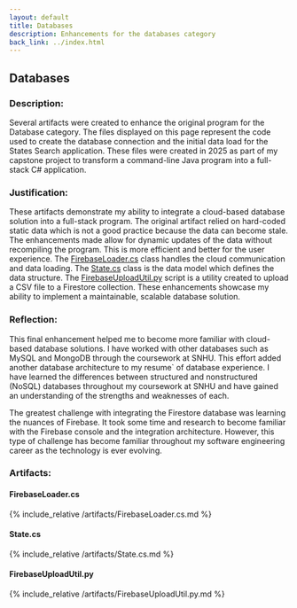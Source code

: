 ```yaml
---
layout: default
title: Databases
description: Enhancements for the databases category
back_link: ../index.html
---
```

## Databases

### Description:

Several artifacts were created to enhance the original program for the Database category. The files displayed on this page represent the code used to create the database connection and the initial data load for the States Search application. These files were created in 2025 as part of my capstone project to transform a command-line Java program into a full-stack C# application.

### Justification:

These artifacts demonstrate my ability to integrate a cloud-based database solution into a full-stack program. The original artifact relied on hard-coded static data which is not a good practice because the data can become stale. The enhancements made allow for dynamic updates of the data without recompiling the program. This is more efficient and better for the user experience. The [FirebaseLoader.cs](#firebaseloadercs) class handles the cloud communication and data loading. The [State.cs](#statecs) class is the data model which defines the data structure. The [FirebaseUploadUtil.py](#firebaseuploadutilpy) script is a utility created to upload a CSV file to a Firestore collection. These enhancements showcase my ability to implement a maintainable, scalable database solution.

### Reflection:

This final enhancement helped me to become more familiar with cloud-based database solutions. I have worked with other databases such as MySQL and MongoDB through the coursework at SNHU. This effort added another database architecture to my resume` of database experience. I have learned the differences between structured and nonstructured (NoSQL) databases throughout my coursework at SNHU and have gained an understanding of the strengths and weaknesses of each.
  
The greatest challenge with integrating the Firestore database was learning the nuances of Firebase. It took some time and research to become familiar with the Firebase console and the integration architecture. However, this type of challenge has become familiar throughout my software engineering career as the technology is ever evolving.

### Artifacts:

#### FirebaseLoader.cs
{% include_relative /artifacts/FirebaseLoader.cs.md %}

#### State.cs
{% include_relative /artifacts/State.cs.md %}

#### FirebaseUploadUtil.py
{% include_relative /artifacts/FirebaseUploadUtil.py.md %}
